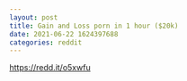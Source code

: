 ```yaml
--- 
layout: post 
title: Gain and Loss porn in 1 hour ($20k) 
date: 2021-06-22 1624397688 
categories: reddit 
--- 
```

https://redd.it/o5xwfu
